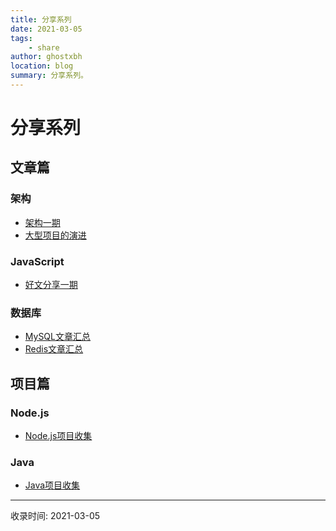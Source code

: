 ```yaml
---
title: 分享系列
date: 2021-03-05
tags:
    - share
author: ghostxbh
location: blog
summary: 分享系列。
---
```

# 分享系列

## 文章篇

### 架构
- [架构一期](artcle/framework/2021-03-10-framework01.md)
- [大型项目的演进](artcle/framework/2021-05-20-largeproject.md)

### JavaScript
- [好文分享一期](artcle/javascript/2021-02-10-javascript01.md)

### 数据库
- [MySQL文章汇总](../database/mysql/2021-03-29-mysql-blog.md)
- [Redis文章汇总](../database/redis/2021-03-29-redis-blog.md)


## 项目篇

### Node.js
- [Node.js项目收集](project/node/2021-03-01-collection.md)

### Java
- [Java项目收集](project/java/2021-03-29-collection.md)


---
收录时间: 2021-03-05

<Vssue :title="$title" />
